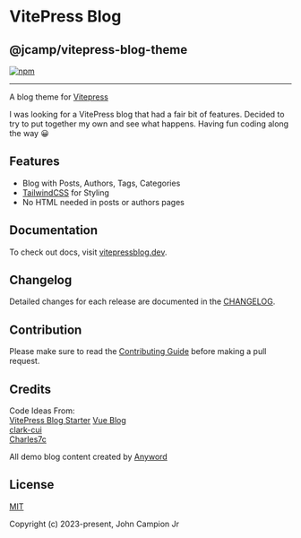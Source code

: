 # VitePress Blog

## @jcamp/vitepress-blog-theme

[![npm](https://img.shields.io/npm/v/@jcamp/vitepress-blog-theme)](https://www.npmjs.com/package/@jcamp/vitepress-blog-theme)

---

A blog theme for [Vitepress](https://vitepress.dev)

I was looking for a VitePress blog that had a fair bit of features. Decided to try to put together my own and see what happens. Having fun coding along the way 😀

## Features

- Blog with Posts, Authors, Tags, Categories
- [TailwindCSS](https://tailwindcss.com) for Styling
- No HTML needed in posts or authors pages

## Documentation

To check out docs, visit [vitepressblog.dev](https://vitepressblog.dev).

## Changelog

Detailed changes for each release are documented in the [CHANGELOG](https://github.com/jcamp-code/vitepress-blog-theme/blob/main/CHANGELOG.md).

## Contribution

Please make sure to read the [Contributing Guide](https://github.com/jcamp-code/vitepress-blog-theme/blob/main/.github/contributing.md) before making a pull request.

## Credits

Code Ideas From: \
[VitePress Blog Starter](https://github.com/sfxcode/vitepress-blog-starter)
[Vue Blog](https://github.com/vuejs/blog) \
[clark-cui](https://github.com/clark-cui/vitepress-blog-zaun/) \
[Charles7c](https://github.com/Charles7c/charles7c.github.io/)

All demo blog content created by [Anyword](anyword.com)

## License

[MIT](https://github.com/jcamp-code/vitepress-blog-theme/blob/main/LICENSE)

Copyright (c) 2023-present, John Campion Jr
